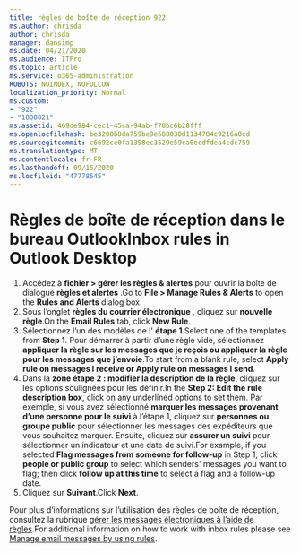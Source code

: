 ```yaml
---
title: règles de boîte de réception 922
ms.author: chrisda
author: chrisda
manager: dansimp
ms.date: 04/21/2020
ms.audience: ITPro
ms.topic: article
ms.service: o365-administration
ROBOTS: NOINDEX, NOFOLLOW
localization_priority: Normal
ms.custom:
- "922"
- "1800021"
ms.assetid: 469de984-cec1-45ca-94ab-f70bc6b28fff
ms.openlocfilehash: be3200b8da759be9e688030d1134784c9216a0cd
ms.sourcegitcommit: c6692ce0fa1358ec3529e59ca0ecdfdea4cdc759
ms.translationtype: MT
ms.contentlocale: fr-FR
ms.lasthandoff: 09/15/2020
ms.locfileid: "47778545"
---
```

# <a name="inbox-rules-in-outlook-desktop"></a><span data-ttu-id="c452d-102">Règles de boîte de réception dans le bureau Outlook</span><span class="sxs-lookup"><span data-stu-id="c452d-102">Inbox rules in Outlook Desktop</span></span>

1. <span data-ttu-id="c452d-103">Accédez à **fichier > gérer les règles & alertes** pour ouvrir la boîte de dialogue **règles et alertes** .</span><span class="sxs-lookup"><span data-stu-id="c452d-103">Go to **File > Manage Rules & Alerts** to open the **Rules and Alerts** dialog box.</span></span>
2. <span data-ttu-id="c452d-104">Sous l’onglet **règles du courrier électronique** , cliquez sur **nouvelle règle**.</span><span class="sxs-lookup"><span data-stu-id="c452d-104">On the **Email Rules** tab, click **New Rule**.</span></span>
3. <span data-ttu-id="c452d-105">Sélectionnez l’un des modèles de l' **étape 1**.</span><span class="sxs-lookup"><span data-stu-id="c452d-105">Select one of the templates from **Step 1**.</span></span> <span data-ttu-id="c452d-106">Pour démarrer à partir d’une règle vide, sélectionnez **appliquer la règle sur les messages que je reçois ou appliquer la règle pour les messages que j’envoie**.</span><span class="sxs-lookup"><span data-stu-id="c452d-106">To start from a blank rule, select **Apply rule on messages I receive or Apply rule on messages I send**.</span></span>
4. <span data-ttu-id="c452d-107">Dans la **zone étape 2 : modifier la description de la règle**, cliquez sur les options soulignées pour les définir.</span><span class="sxs-lookup"><span data-stu-id="c452d-107">In the **Step 2: Edit the rule description box**, click on any underlined options to set them.</span></span> <span data-ttu-id="c452d-108">Par exemple, si vous avez sélectionné **marquer les messages provenant d’une personne pour le suivi** à l’étape 1, cliquez sur **personnes ou groupe public** pour sélectionner les messages des expéditeurs que vous souhaitez marquer. Ensuite, cliquez sur **assurer un suivi** pour sélectionner un indicateur et une date de suivi.</span><span class="sxs-lookup"><span data-stu-id="c452d-108">For example, if you selected **Flag messages from someone for follow-up** in Step 1, click **people or public group** to select which senders' messages you want to flag; then click **follow up at this time** to select a flag and a follow-up date.</span></span>
5. <span data-ttu-id="c452d-109">Cliquez sur **Suivant**.</span><span class="sxs-lookup"><span data-stu-id="c452d-109">Click **Next**.</span></span>

<span data-ttu-id="c452d-110">Pour plus d’informations sur l’utilisation des règles de boîte de réception, consultez la rubrique [gérer les messages électroniques à l’aide de règles](https://support.office.com/article/manage-email-messages-by-using-rules-c24f5dea-9465-4df4-ad17-a50704d66c59).</span><span class="sxs-lookup"><span data-stu-id="c452d-110">For additional information on how to work with inbox rules please see [Manage email messages by using rules](https://support.office.com/article/manage-email-messages-by-using-rules-c24f5dea-9465-4df4-ad17-a50704d66c59).</span></span>

